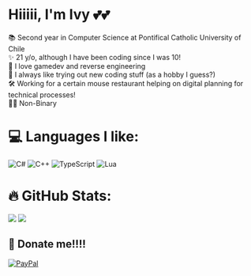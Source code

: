 # Hiiiii, I'm Ivy 💕💕
📚 Second year in Computer Science at Pontifical Catholic University of Chile<br>✨ 21 y/o, although I have been coding since I was 10!<br>🎉 I love gamedev and reverse engineering<br>🌱 I always like trying out new coding stuff (as a hobby I guess?)<br>🛠️ Working for a certain mouse restaurant helping on digital planning for technical processes!<br>🏳️‍⚧️ Non-Binary

# 💻 Languages I like:
![C#](https://img.shields.io/badge/c%23-%23239120.svg?style=for-the-badge&logo=csharp&logoColor=white) ![C++](https://img.shields.io/badge/c++-%2300599C.svg?style=for-the-badge&logo=c%2B%2B&logoColor=white) ![TypeScript](https://img.shields.io/badge/typescript-%23007ACC.svg?style=for-the-badge&logo=typescript&logoColor=white) ![Lua](https://img.shields.io/badge/lua-%232C2D72.svg?style=for-the-badge&logo=lua&logoColor=white)
# 🔥 GitHub Stats:
![](https://github-readme-stats.vercel.app/api?username=luvvyamy&theme=rose_pine&hide_border=false&include_all_commits=false&count_private=false)
![](https://github-readme-stats.vercel.app/api/top-langs/?username=luvvyamy&theme=rose_pine&hide_border=false&include_all_commits=false&count_private=false&layout=compact)
<!-- ![](https://github-readme-streak-stats.herokuapp.com/?user=luvvyamy&theme=rose_pine&hide_border=false) -->
<!-- ![](https://github-contributor-stats.vercel.app/api?username=luvvyamy&limit=5&theme=rose_pine&combine_all_yearly_contributions=true)<br> -->

## 💖 Donate me!!!!
[![PayPal](https://img.shields.io/badge/PayPal-00457C?style=for-the-badge&logo=paypal&logoColor=white)](https://paypal.me/luvvyamy) 

<!-- Proudly created with GPRM ( https://gprm.itsvg.in ) -->
